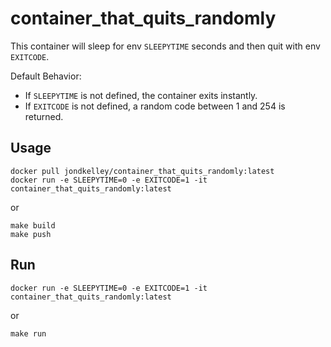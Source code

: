 # container_that_quits_randomly

This container will sleep for env `SLEEPYTIME` seconds and then quit with env `EXITCODE`.

Default Behavior:

* If `SLEEPYTIME` is not defined, the container exits instantly.
* If `EXITCODE` is not defined, a random code between 1 and 254 is returned.

## Usage

```
docker pull jondkelley/container_that_quits_randomly:latest
docker run -e SLEEPYTIME=0 -e EXITCODE=1 -it container_that_quits_randomly:latest
```

or

```
make build
make push
```

## Run

```
docker run -e SLEEPYTIME=0 -e EXITCODE=1 -it container_that_quits_randomly:latest
```

or

```
make run
```


